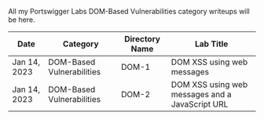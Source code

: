 All my Portswigger Labs DOM-Based Vulnerabilities category writeups will be here.

Date	 	  | Category                       | Directory Name     | Lab Title
--------------|--------------------------------|--------------------|----------------------
Jan 14, 2023  | DOM-Based Vulnerabilities      | DOM-1              | DOM XSS using web messages
Jan 14, 2023  | DOM-Based Vulnerabilities      | DOM-2              | DOM XSS using web messages and a JavaScript URL